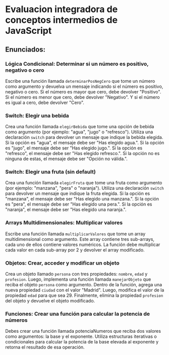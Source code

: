 # Evaluacion integradora de conceptos intermedios de JavaScript

## Enunciados:

### **Lógica Condicional: Determinar si un número es positivo, negativo o cero**

Escribe una función llamada `determinarPosNegCero` que tome un número como argumento y devuelva un mensaje indicando si el número es positivo, negativo o cero. Si el número es mayor que cero, debe devolver "Positivo". Si el número es menor que cero, debe devolver "Negativo". Y si el número es igual a cero, debe devolver "Cero".

### **Switch: Elegir una bebida**

Crea una función llamada `elegirBebida` que tome una opción de bebida como argumento (por ejemplo: "agua", "jugo" o "refresco"). Utiliza una declaración `switch` para devolver un mensaje que indique la bebida elegida. Si la opción es "agua", el mensaje debe ser "Has elegido agua.". Si la opción es "jugo", el mensaje debe ser "Has elegido jugo.". Si la opción es "refresco", el mensaje debe ser "Has elegido refresco.". Si la opción no es ninguna de estas, el mensaje debe ser "Opción no válida.".

### **Switch: Elegir una fruta (sin default)**

Crea una función llamada `elegirFruta` que tome una fruta como argumento (por ejemplo: "manzana", "pera" o "naranja"). Utiliza una declaración `switch` para devolver un mensaje que indique la fruta elegida. Si la opción es "manzana", el mensaje debe ser "Has elegido una manzana.". Si la opción es "pera", el mensaje debe ser "Has elegido una pera.". Si la opción es "naranja", el mensaje debe ser "Has elegido una naranja.".

### **Arrays Multidimensionales: Multiplicar valores**

Escribe una función llamada `multiplicarValores` que tome un array multidimensional como argumento. Este array contiene tres sub-arrays, cada uno de ellos contiene valores numéricos. La función debe multiplicar cada valor en cada sub-array por 2 y devolver el array modificado.

### **Objetos: Crear, acceder y modificar un objeto**

Crea un objeto llamado `persona` con tres propiedades: `nombre`, `edad` y `profesion`. Luego, implementa una función llamada `manejarObjeto` que reciba el objeto `persona` como argumento. Dentro de la función, agrega una nueva propiedad `ciudad` con el valor "Madrid". Luego, modifica el valor de la propiedad `edad` para que sea 29. Finalmente, elimina la propiedad `profesion` del objeto y devuelve el objeto modificado.

### **Funciones: Crear una función para calcular la potencia de números**

Debes crear una función llamada potenciaNumeros que reciba dos valores como argumentos: la base y el exponente. Utiliza estructuras iterativas o condicionales para calcular la potencia de la base elevada al exponente y retorna el resultado de esa operación.